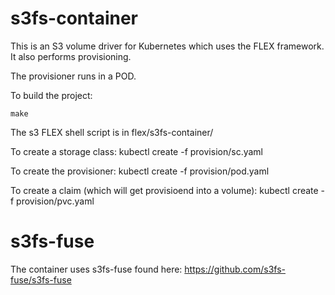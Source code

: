 # s3fs-container
This is an S3 volume driver for Kubernetes which uses the FLEX framework.  It also performs provisioning.

The provisioner runs in a POD.

To build the project:

`make`


The s3 FLEX shell script is in flex/s3fs-container/

To create a storage class:
kubectl create -f provision/sc.yaml

To create the provisioner:
kubectl create -f provision/pod.yaml

To create a claim (which will get provisioend into a volume):
kubectl create -f provision/pvc.yaml


# s3fs-fuse
The container uses s3fs-fuse found here: https://github.com/s3fs-fuse/s3fs-fuse

